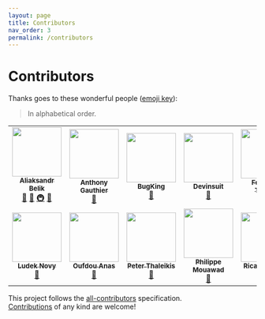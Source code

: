 ```yaml
---
layout: page
title: Contributors
nav_order: 3
permalink: /contributors
---
```


# Contributors

Thanks goes to these wonderful people ([emoji key](https://allcontributors.org/docs/en/emoji-key)):

> In alphabetical order.

<!-- ALL-CONTRIBUTORS-LIST:START - Do not remove or modify this section -->
<!-- prettier-ignore-start -->
<!-- markdownlint-disable -->
<table>
  <tr>
    <td align="center"><a href="https://github.com/aliesbelik"><img src="https://avatars.githubusercontent.com/u/1752374?v=4?s=100" width="100px;" alt=""/><br /><sub><b>Aliaksandr Belik</b></sub></a><br /><a href="https://github.com/aliesbelik/awesome-jmeter/commits?author=aliesbelik" title="Documentation">📖</a> <a href="#ideas-aliesbelik" title="Ideas, Planning, & Feedback">🤔</a> <a href="#infra-aliesbelik" title="Infrastructure (Hosting, Build-Tools, etc)">🚇</a> <a href="#research-aliesbelik" title="Research">🔬</a></td>
    <td align="center"><a href="https://github.com/anthonygauthier"><img src="https://avatars.githubusercontent.com/u/6709533?v=4?s=100" width="100px;" alt=""/><br /><sub><b>Anthony Gauthier</b></sub></a><br /><a href="https://github.com/aliesbelik/awesome-jmeter/commits?author=anthonygauthier" title="Documentation">📖</a></td>
    <td align="center"><a href="https://github.com/wangzhen-fit2cloud"><img src="https://avatars.githubusercontent.com/u/27671436?v=4?s=100" width="100px;" alt=""/><br /><sub><b>BugKing</b></sub></a><br /><a href="https://github.com/aliesbelik/awesome-jmeter/commits?author=wangzhen-fit2cloud" title="Documentation">📖</a></td>
    <td align="center"><a href="https://github.com/Devinsuit"><img src="https://avatars.githubusercontent.com/u/11741306?v=4?s=100" width="100px;" alt=""/><br /><sub><b>Devinsuit</b></sub></a><br /><a href="https://github.com/aliesbelik/awesome-jmeter/commits?author=Devinsuit" title="Documentation">📖</a></td>
    <td align="center"><a href="https://github.com/fltoledo"><img src="https://avatars.githubusercontent.com/u/767809?v=4?s=100" width="100px;" alt=""/><br /><sub><b>Federico Toledo</b></sub></a><br /><a href="https://github.com/aliesbelik/awesome-jmeter/commits?author=fltoledo" title="Documentation">📖</a></td>
    <td align="center"><a href="https://github.com/automatictester"><img src="https://avatars.githubusercontent.com/u/9162833?v=4?s=100" width="100px;" alt=""/><br /><sub><b>Ireneusz Pastusiak</b></sub></a><br /><a href="https://github.com/aliesbelik/awesome-jmeter/commits?author=automatictester" title="Documentation">📖</a></td>
    <td align="center"><a href="https://github.com/jloisel"><img src="https://avatars.githubusercontent.com/u/3208716?v=4?s=100" width="100px;" alt=""/><br /><sub><b>Jérome Loisel</b></sub></a><br /><a href="https://github.com/aliesbelik/awesome-jmeter/commits?author=jloisel" title="Documentation">📖</a></td>
  </tr>
  <tr>
    <td align="center"><a href="https://github.com/ludeknovy"><img src="https://avatars.githubusercontent.com/u/13610612?v=4?s=100" width="100px;" alt=""/><br /><sub><b>Ludek Novy</b></sub></a><br /><a href="https://github.com/aliesbelik/awesome-jmeter/commits?author=ludeknovy" title="Documentation">📖</a></td>
    <td align="center"><a href="https://github.com/anasoid"><img src="https://avatars.githubusercontent.com/u/10306838?v=4?s=100" width="100px;" alt=""/><br /><sub><b>Oufdou Anas</b></sub></a><br /><a href="https://github.com/aliesbelik/awesome-jmeter/commits?author=anasoid" title="Documentation">📖</a></td>
    <td align="center"><a href="https://github.com/spekulatius"><img src="https://avatars.githubusercontent.com/u/8433587?v=4?s=100" width="100px;" alt=""/><br /><sub><b>Peter Thaleikis</b></sub></a><br /><a href="https://github.com/aliesbelik/awesome-jmeter/commits?author=spekulatius" title="Documentation">📖</a></td>
    <td align="center"><a href="https://github.com/pmouawad"><img src="https://avatars.githubusercontent.com/u/3127467?v=4?s=100" width="100px;" alt=""/><br /><sub><b>Philippe Mouawad</b></sub></a><br /><a href="https://github.com/aliesbelik/awesome-jmeter/commits?author=pmouawad" title="Documentation">📖</a></td>
    <td align="center"><a href="https://github.com/RicardoPoleo"><img src="https://avatars.githubusercontent.com/u/7467545?v=4?s=100" width="100px;" alt=""/><br /><sub><b>Ricardo Poleo</b></sub></a><br /><a href="https://github.com/aliesbelik/awesome-jmeter/commits?author=RicardoPoleo" title="Documentation">📖</a></td>
    <td align="center"><a href="https://github.com/rabelenda"><img src="https://avatars.githubusercontent.com/u/3179183?v=4?s=100" width="100px;" alt=""/><br /><sub><b>Roger Abelenda</b></sub></a><br /><a href="https://github.com/aliesbelik/awesome-jmeter/commits?author=rabelenda" title="Documentation">📖</a></td>
    <td align="center"><a href="https://github.com/vdaburon"><img src="https://avatars.githubusercontent.com/u/1881617?v=4?s=100" width="100px;" alt=""/><br /><sub><b>Vincent Daburon</b></sub></a><br /><a href="https://github.com/aliesbelik/awesome-jmeter/commits?author=vdaburon" title="Documentation">📖</a></td>
  </tr>
</table>

<!-- markdownlint-restore -->
<!-- prettier-ignore-end -->

<!-- ALL-CONTRIBUTORS-LIST:END -->

This project follows the [all-contributors](https://github.com/all-contributors/all-contributors) specification.<br>
[Contributions](CONTRIBUTING.md) of any kind are welcome!
